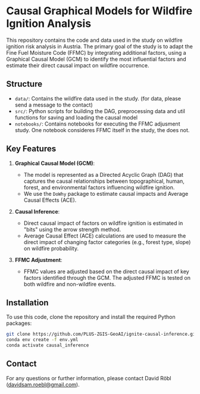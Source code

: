 # Causal Graphical Models for Wildfire Ignition Analysis

This repository contains the code and data used in the study on wildfire ignition risk analysis in Austria. The primary goal of the study is to adapt the Fine Fuel Moisture Code (FFMC) by integrating additional factors, using a Graphical Causal Model (GCM) to identify the most influential factors and estimate their direct causal impact on wildfire occurrence. 

## Structure

- `data/`: Contains the wildfire data used in the study. (for data, please send a message to the contact)
- `src/`: Python scripts for building the DAG, preprocessing data and util functions for saving and loading the causal model
- `notebooks/`: Contains notebooks for executing the FFMC adjusment study. One notebook consideres FFMC itself in the  study, the does not. 

## Key Features

1. **Graphical Causal Model (GCM)**: 
   - The model is represented as a Directed Acyclic Graph (DAG) that captures the causal relationships between topographical, human, forest, and environmental factors influencing wildfire ignition.
   - We use the `DoWhy` package to estimate causal impacts and Average Causal Effects (ACE).

2. **Causal Inference**:
   - Direct causal impact of factors on wildfire ignition is estimated in "bits" using the arrow strength method.
   - Average Causal Effect (ACE) calculations are used to measure the direct impact of changing factor categories (e.g., forest type, slope) on wildfire probability.

3. **FFMC Adjustment**:
   - FFMC values are adjusted based on the direct causal impact of key factors identified through the GCM. The adjusted FFMC is tested on both wildfire and non-wildfire events.

## Installation

To use this code, clone the repository and install the required Python packages:

```bash
git clone https://github.com/PLUS-ZGIS-GeoAI/ignite-causal-inference.git
conda env create -f env.yml
conda activate causal_inference
```


## Contact

For any questions or further information, please contact David Röbl (davidsam.roebl@gmail.com).